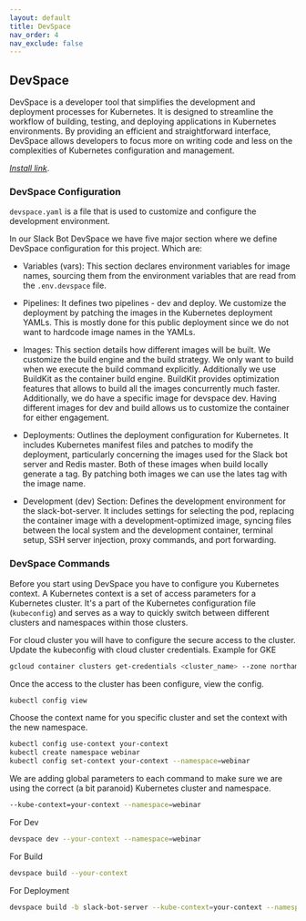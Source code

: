 ```yaml
---
layout: default
title: DevSpace
nav_order: 4
nav_exclude: false
---
```


## DevSpace

DevSpace is a developer tool that simplifies the development and deployment processes for Kubernetes. It is designed to streamline the workflow of building, testing, and deploying applications in Kubernetes environments. By providing an efficient and straightforward interface, DevSpace allows developers to focus more on writing code and less on the complexities of Kubernetes configuration and management.

*[Install link](https://www.devspace.sh/docs/getting-started/installation)*.

### DevSpace Configuration

`devspace.yaml` is a file that is used to customize and configure the development environment.

In our Slack Bot DevSpace we have five major section where we define DevSpace configuration for this project. Which are:

- Variables (vars): This section declares environment variables for image names, sourcing them from the environment variables that are read from the `.env.devspace` file.

- Pipelines: It defines two pipelines - dev and deploy. We customize the deployment by patching the images in the Kubernetes deployment YAMLs. This is mostly done for this public deployment since we do not want to hardcode image names in the YAMLs.

- Images: This section details how different images will be built. We customize the build engine and the build strategy. We only want to build when we execute the build command explicitly. Additionally we use BuildKit as the container build engine. BuildKit provides optimization features that allows to build all the images concurrently much faster. Additionally, we do have a specific image for devspace dev. Having different images for dev and build allows us to customize the container for either engagement.

- Deployments: Outlines the deployment configuration for Kubernetes. It includes Kubernetes manifest files and patches to modify the deployment, particularly concerning the images used for the Slack bot server and Redis master. Both of these images when build locally generate a tag. By patching both images we can use the lates tag with the image name.

- Development (dev) Section: Defines the development environment for the slack-bot-server. It includes settings for selecting the pod, replacing the container image with a development-optimized image, syncing files between the local system and the development container, terminal setup, SSH server injection, proxy commands, and port forwarding.

### DevSpace Commands

Before you start using DevSpace you have to configure you Kubernetes context. A Kubernetes context is a set of access parameters for a Kubernetes cluster. It's a part of the Kubernetes configuration file (`kubeconfig`) and serves as a way to quickly switch between different clusters and namespaces within those clusters.

For cloud cluster you will have to configure the secure access to the cluster. Update the kubeconfig with cloud cluster credentials. Example for GKE

```zsh
gcloud container clusters get-credentials <cluster_name> --zone northamerica-northeast1-a --project <project_name>
```

Once the access to the cluster has been configure, view the config.

```zsh
kubectl config view
```

Choose the context name for you specific cluster and set the context with the new namespace.

```zsh
kubectl config use-context your-context
kubectl create namespace webinar
kubectl config set-context your-context --namespace=webinar
```

We are adding global parameters to each command to make sure we are using the correct (a bit paranoid) Kubernetes cluster and namespace.

```zsh
--kube-context=your-context --namespace=webinar
```

For Dev

```zsh
devspace dev --your-context --namespace=webinar
```

For Build

```zsh
devspace build --your-context 
```

For Deployment

```zsh
devspace build -b slack-bot-server --kube-context=your-context --namespace=webinar && devspace deploy --kube-context=your-context --namespace=webinar
```
